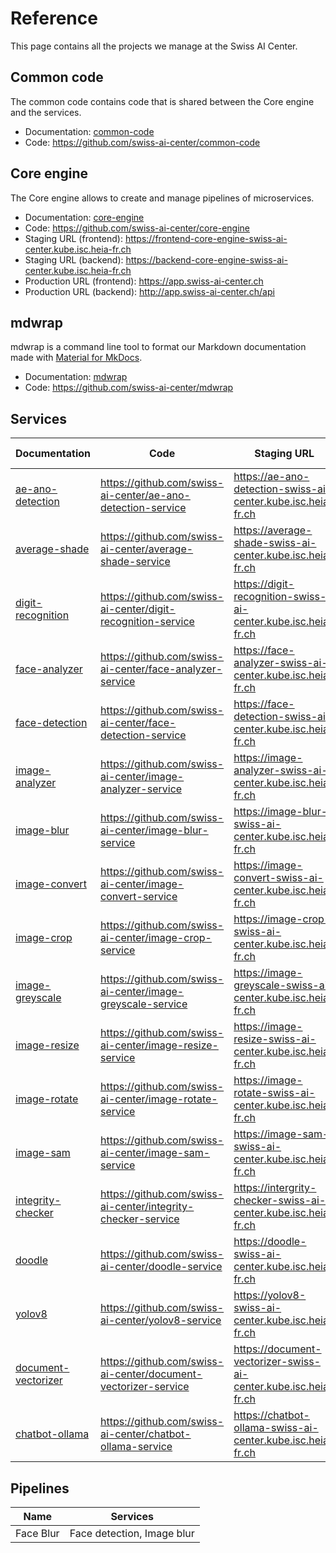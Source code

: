# Reference

This page contains all the projects we manage at the Swiss AI Center.

## Common code

The common code contains code that is shared between the Core engine and the
services.

- Documentation: [common-code](./common-code.md)
- Code: <https://github.com/swiss-ai-center/common-code>

## Core engine

The Core engine allows to create and manage pipelines of microservices.

- Documentation: [core-engine](./core-engine.md)
- Code: <https://github.com/swiss-ai-center/core-engine>
- Staging URL (frontend):
  <https://frontend-core-engine-swiss-ai-center.kube.isc.heia-fr.ch>
- Staging URL (backend):
  <https://backend-core-engine-swiss-ai-center.kube.isc.heia-fr.ch>
- Production URL (frontend): <https://app.swiss-ai-center.ch>
- Production URL (backend): <http://app.swiss-ai-center.ch/api>

## mdwrap

mdwrap is a command line tool to format our Markdown documentation made with
[Material for MkDocs](../explanations/about-material-for-mkdocs.md).

- Documentation: [mdwrap](./mdwrap.md)
- Code: <https://github.com/swiss-ai-center/mdwrap>

## Services

| Documentation                                          | Code                                                               | Staging URL                                                              | Production URL (not available yet)                    |
| ------------------------------------------------------ | ------------------------------------------------------------------ | ------------------------------------------------------------------------ | ----------------------------------------------------- |
| [ae-ano-detection](./services/ae-ano-detection.md)     | <https://github.com/swiss-ai-center/ae-ano-detection-service>      | <https://ae-ano-detection-swiss-ai-center.kube.isc.heia-fr.ch>      | <https://ae-ano-detection.swiss-ai-center.ch>    |
| [average-shade](./services/average-shade.md)           | <https://github.com/swiss-ai-center/average-shade-service>         | <https://average-shade-swiss-ai-center.kube.isc.heia-fr.ch>         | <https://average-shade.swiss-ai-center.ch>       |
| [digit-recognition](./services/digit-recognition.md)   | <https://github.com/swiss-ai-center/digit-recognition-service>     | <https://digit-recognition-swiss-ai-center.kube.isc.heia-fr.ch>     | <https://digit-recognition.swiss-ai-center.ch>   |
| [face-analyzer](./services/face-analyzer.md)           | <https://github.com/swiss-ai-center/face-analyzer-service>         | <https://face-analyzer-swiss-ai-center.kube.isc.heia-fr.ch>         | <https://face-analyzer.swiss-ai-center.ch>       |
| [face-detection](./services/face-detection.md)         | <https://github.com/swiss-ai-center/face-detection-service>        | <https://face-detection-swiss-ai-center.kube.isc.heia-fr.ch>        | <https://face-detection.swiss-ai-center.ch>      |
| [image-analyzer](./services/image-analyzer.md)         | <https://github.com/swiss-ai-center/image-analyzer-service>        | <https://image-analyzer-swiss-ai-center.kube.isc.heia-fr.ch>        | <https://image-analyzer.swiss-ai-center.ch>      |
| [image-blur](./services/image-blur.md)                 | <https://github.com/swiss-ai-center/image-blur-service>            | <https://image-blur-swiss-ai-center.kube.isc.heia-fr.ch>            | <https://image-blur.swiss-ai-center.ch>          |
| [image-convert](./services/image-convert.md)           | <https://github.com/swiss-ai-center/image-convert-service>         | <https://image-convert-swiss-ai-center.kube.isc.heia-fr.ch>         | <https://image-convert.swiss-ai-center.ch>       |
| [image-crop](./services/image-crop.md)                 | <https://github.com/swiss-ai-center/image-crop-service>            | <https://image-crop-swiss-ai-center.kube.isc.heia-fr.ch>            | <https://image-crop.swiss-ai-center.ch>          |
| [image-greyscale](./services/image-greyscale.md)       | <https://github.com/swiss-ai-center/image-greyscale-service>       | <https://image-greyscale-swiss-ai-center.kube.isc.heia-fr.ch>       | <https://image-greyscale.swiss-ai-center.ch>     |
| [image-resize](./services/image-resize.md)             | <https://github.com/swiss-ai-center/image-resize-service>          | <https://image-resize-swiss-ai-center.kube.isc.heia-fr.ch>          | <https://image-resize.swiss-ai-center.ch>        |
| [image-rotate](./services/image-rotate.md)             | <https://github.com/swiss-ai-center/image-rotate-service>          | <https://image-rotate-swiss-ai-center.kube.isc.heia-fr.ch>          | <https://image-rotate.swiss-ai-center.ch>        |
| [image-sam](./services/image-sam.md)                   | <https://github.com/swiss-ai-center/image-sam-service>             | <https://image-sam-swiss-ai-center.kube.isc.heia-fr.ch>             | <https://image-sam.swiss-ai-center.ch>           |
| [integrity-checker](./services/integrity-checker.md)   | <https://github.com/swiss-ai-center/integrity-checker-service>     | <https://intergrity-checker-swiss-ai-center.kube.isc.heia-fr.ch>    | <https://intergrity-checker.swiss-ai-center.ch>  |
| [doodle](./services/doodle.md)                         | <https://github.com/swiss-ai-center/doodle-service>                | <https://doodle-swiss-ai-center.kube.isc.heia-fr.ch>                | <https://doodle.swiss-ai-center.ch>              |
| [yolov8](./services/yolov8.md)                         | <https://github.com/swiss-ai-center/yolov8-service>                | <https://yolov8-swiss-ai-center.kube.isc.heia-fr.ch>                | <https://yolov8.swiss-ai-center.ch>              |
| [document-vectorizer](./services/document-vectorizer.md)                         | <https://github.com/swiss-ai-center/document-vectorizer-service>                | <https://document-vectorizer-swiss-ai-center.kube.isc.heia-fr.ch>                | <https://document-vectorizer.swiss-ai-center.ch>              |
| [chatbot-ollama](./services/chatbot-ollama.md)                         | <https://github.com/swiss-ai-center/chatbot-ollama-service>                | <https://chatbot-ollama-swiss-ai-center.kube.isc.heia-fr.ch>                | <https://chatbot-ollama.swiss-ai-center.ch>              |

## Pipelines

| Name      | Services                      |
| --------- | ----------------------------- |
| Face Blur | Face detection, Image blur    |

